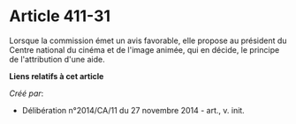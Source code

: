 # Article 411-31

Lorsque la commission émet un avis favorable, elle propose au président du Centre national du cinéma et de l'image animée,
qui en décide, le principe de l'attribution d'une aide.

**Liens relatifs à cet article**

_Créé par_:

  - Délibération n°2014/CA/11 du 27 novembre 2014 - art., v. init.
